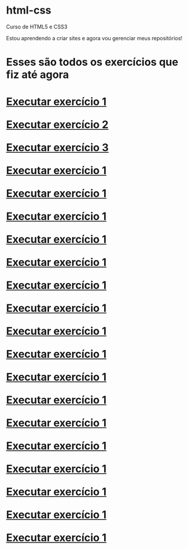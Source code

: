 # html-css
 Curso de HTML5 e CSS3

Estou aprendendo a criar sites e agora vou gerenciar meus repositórios!

<h1>Esses são todos os exercícios que fiz até agora<h1>

<a href = "https://kennyendersen.github.io/html-css/exercicios/ex001/" target = "_blank"> Executar exercício 1 </a>

<a href = "https://kennyendersen.github.io/html-css/exercicios/ex002/" target = "_blank"> Executar exercício 2 </a>

<a href = "https://kennyendersen.github.io/html-css/exercicios/ex003/" target = "_blank"> Executar exercício 3 </a>

<a href = "https://kennyendersen.github.io/html-css/exercicios/ex004/" target = "_blank"> Executar exercício 1 </a>

<a href = "https://kennyendersen.github.io/html-css/exercicios/ex006/" target = "_blank"> Executar exercício 1 </a>

<a href = "https://kennyendersen.github.io/html-css/exercicios/ex007/" target = "_blank"> Executar exercício 1 </a>

<a href = "https://kennyendersen.github.io/html-css/exercicios/ex008/" target = "_blank"> Executar exercício 1 </a>

<a href = "https://kennyendersen.github.io/html-css/exercicios/ex008b/" target = "_blank"> Executar exercício 1 </a>

<a href = "https://kennyendersen.github.io/html-css/exercicios/ex009/" target = "_blank"> Executar exercício 1 </a>

<a href = "https://kennyendersen.github.io/html-css/exercicios/ex010/" target = "_blank"> Executar exercício 1 </a>

<a href = "https://kennyendersen.github.io/html-css/exercicios/ex011/" target = "_blank"> Executar exercício 1 </a>

<a href = "https://kennyendersen.github.io/html-css/exercicios/ex012/" target = "_blank"> Executar exercício 1 </a>

<a href = "https://kennyendersen.github.io/html-css/exercicios/ex013/" target = "_blank"> Executar exercício 1 </a>

<a href = "https://kennyendersen.github.io/html-css/exercicios/ex014/" target = "_blank"> Executar exercício 1 </a>

<a href = "https://kennyendersen.github.io/html-css/exercicios/ex015/" target = "_blank"> Executar exercício 1 </a>

<a href = "https://kennyendersen.github.io/html-css/exercicios/ex016/" target = "_blank"> Executar exercício 1 </a>

<a href = "https://kennyendersen.github.io/html-css/exercicios/ex017/" target = "_blank"> Executar exercício 1 </a>

<a href = "https://kennyendersen.github.io/html-css/exercicios/ex018/" target = "_blank"> Executar exercício 1 </a>

<a href = "https://kennyendersen.github.io/html-css/exercicios/ex020/" target = "_blank"> Executar exercício 1 </a>

<a href = "https://kennyendersen.github.io/html-css/exercicios/ex021/" target = "_blank"> Executar exercício 1 </a>